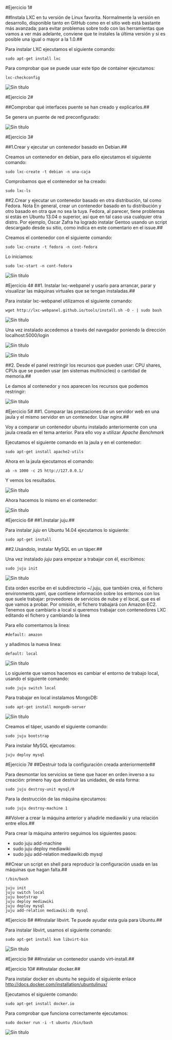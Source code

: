 #Ejercicio 1#

##Instala LXC en tu versión de Linux favorita. Normalmente la versión en desarrollo, disponible tanto en GitHub como en el sitio web está bastante más avanzada; para evitar problemas sobre todo con las herramientas que vamos a ver más adelante, conviene que te instales la última versión y si es posible una igual o mayor a la 1.0.##

Para instalar LXC ejecutamos el siguiente comando:

~~~
sudo apt-get install lxc
~~~

Para comprobar que se puede usar este tipo de container ejecutamos:

~~~
lxc-checkconfig
~~~

![Sin titulo](https://github.com/leocm89/GII-2014/blob/master/ejercicios/LeoCastillo/Imagenes/Tema4/ejercicio1_1.png)


#Ejercicio 2#

##Comprobar qué interfaces puente se han creado y explicarlos.##

Se genera un puente de red preconfigurado:


![Sin titulo](https://github.com/leocm89/GII-2014/blob/master/ejercicios/LeoCastillo/Imagenes/Tema4/ejercicio2_1.png)


#Ejercicio 3#

##1.Crear y ejecutar un contenedor basado en Debian.##

Creamos un contenedor en debian, para ello ejecutamos el siguiente comando: 

~~~
sudo lxc-create -t debian -n una-caja
~~~

Comprobamos que el contenedor se ha creado:

~~~
sudo lxc-ls
~~~

##2.Crear y ejecutar un contenedor basado en otra distribución, tal como Fedora. Nota En general, crear un contenedor basado en tu distribución y otro basado en otra que no sea la tuya. Fedora, al parecer, tiene problemas si estás en Ubuntu 13.04 o superior, así que en tal caso usa cualquier otra distro. Por ejemplo, Óscar Zafra ha logrado instalar Gentoo usando un script descargado desde su sitio, como indica en este comentario en el issue.##

Creamos el contenedor con el siguiente comando: 

~~~
sudo lxc-create -t fedora -n cont-fedora
~~~

Lo iniciamos:

~~~
sudo lxc-start -n cont-fedora
~~~


![Sin titulo](https://github.com/leocm89/GII-2014/blob/master/ejercicios/LeoCastillo/Imagenes/Tema4/ejercicio3_2.png)


#Ejercicio 4#
##1. Instalar lxc-webpanel y usarlo para arrancar, parar y visualizar las máquinas virtuales que se tengan instaladas.##

Para instalar lxc-webpanel utilizamos el siguiente comando:

~~~
wget http://lxc-webpanel.github.io/tools/install.sh -O - | sudo bash
~~~

![Sin titulo](https://github.com/leocm89/GII-2014/blob/master/ejercicios/LeoCastillo/Imagenes/Tema4/ejercicio4_1.png)

Una vez instalado accedemos a través del navegador poniendo la dirección localhost:5000/login 

![Sin titulo](https://github.com/leocm89/GII-2014/blob/master/ejercicios/LeoCastillo/Imagenes/Tema4/ejercicio4_2.png)

![Sin titulo](https://github.com/leocm89/GII-2014/blob/master/ejercicios/LeoCastillo/Imagenes/Tema4/ejercicio4_3.png)

##2. Desde el panel restringir los recursos que pueden usar: CPU shares, CPUs que se pueden usar (en sistemas multinúcleo) o cantidad de memoria.##

Le damos al contenedor y nos aparecen los recursos que podemos restringir:

![Sin titulo](https://github.com/leocm89/GII-2014/blob/master/ejercicios/LeoCastillo/Imagenes/Tema4/ejercicio4_4.png)

#Ejercicio 5#
##1. Comparar las prestaciones de un servidor web en una jaula y el mismo servidor en un contenedor. Usar nginx.##

Voy a comparar un contenedor ubuntu instalado anteriormente con una jaula creada en el tema anterior. Para ello voy a utilizar *Apache Benchmark*

Ejecutamos el siguiente comando en la jaula y en el contenedor:

~~~
sudo apt-get install apache2-utils
~~~

Ahora en la jaula ejecutamos el comando:

~~~
ab -n 1000 -c 25 http://127.0.0.1/
~~~

Y vemos los resultados.

![Sin titulo](https://github.com/leocm89/GII-2014/blob/master/ejercicios/LeoCastillo/Imagenes/Tema4/ejercicio5_1.png)

Ahora hacemos lo mismo en el contenedor:

![Sin titulo](https://github.com/leocm89/GII-2014/blob/master/ejercicios/LeoCastillo/Imagenes/Tema4/ejercicio5_2.png)


#Ejercicio 6#
##1.Instalar juju.##

Para instalar *juju* en Ubuntu 14.04 ejecutamos lo siguiente:
~~~
sudo apt-get install 
~~~


##2.Usándolo, instalar MySQL en un táper.##

Una vez instalado *juju* para empezar a trabajar con él, escribimos:

~~~
sudo juju init
~~~

![Sin titulo](https://github.com/leocm89/GII-2014/blob/master/ejercicios/LeoCastillo/Imagenes/Tema4/ejercicio6_1.png)

Esta orden escribe en el subdirectorio ~/.juju, que también crea, el fichero environments.yaml, que contiene información sobre los entornos con los que suele trabajar: proveedores de servicios de nube y el local, que es el que vamos a probar. Por omisión, el fichero trabajará con Amazon EC2. Tenemos que cambiarlo a local si queremos trabajar con contenedores LXC editando el fichero y cambiando la línea

Para ello comentamos la linea:
~~~
#default: amazon
~~~

y añadimos la nueva linea:
~~~
default: local
~~~

![Sin titulo](https://github.com/leocm89/GII-2014/blob/master/ejercicios/LeoCastillo/Imagenes/Tema4/ejercicio6_2.png)


Lo siguiente que vamos hacemos es cambiar el entorno de trabajo local, usando el siguiente comando: 
~~~
sudo juju switch local
~~~

Para trabajar en local instalamos MongoDB:

~~~
sudo apt-get install mongodb-server
~~~

![Sin titulo](https://github.com/leocm89/GII-2014/blob/master/ejercicios/LeoCastillo/Imagenes/Tema4/ejercicio6_3.png)


Creamos el táper, usando el siguiente comando: 

~~~
sudo juju bootstrap
~~~

Para instalar MySQL ejecutamos:
~~~
juju deploy mysql
~~~

#Ejercicio 7#
##Destruir toda la configuración creada anteriormente##

Para desmontar los servicios se tiene que hacer en orden inverso a su creación: primero hay que destruir las unidades, de esta forma:

~~~
sudo juju destroy-unit mysql/0
~~~

Para la destrucción de las máquina ejecutamos:

~~~
sudo juju destroy-machine 1
~~~

##Volver a crear la máquina anterior y añadirle mediawiki y una relación entre ellos.##

Para crear la máquina anteriro seguimos los siguientes pasos:

* sudo juju add-machine
* sudo juju deploy mediawiki
* sudo juju add-relation mediawiki:db mysql


##Crear un script en shell para reproducir la configuración usada en las máquinas que hagan falta.##
~~~
!/bin/bash

juju init
juju switch local
juju bootstrap
juju deploy mediawiki
juju deploy mysql
juju add-relation mediawiki:db mysql
~~~


#Ejercicio 8#
##Instalar libvirt. Te puede ayudar esta guía para Ubuntu.##

Para instalar libvirt, usamos el siguiente comando: 

~~~
sudo apt-get install kvm libvirt-bin
~~~

![Sin titulo](https://github.com/leocm89/GII-2014/blob/master/ejercicios/LeoCastillo/Imagenes/Tema4/ejercicio8_1.png)


#Ejercicio 9#
##Instalar un contenedor usando virt-install.##

#Ejercicio 10#
##Instalar docker.##

Para instalar docker en ubuntu he seguido el siguiente enlace <http://docs.docker.com/installation/ubuntulinux/>

Ejecutamos el siguiente comando:
~~~
sudo apt-get install docker.io
~~~

Para comprobar que funciona correctamente ejecutamos:

~~~
sudo docker run -i -t ubuntu /bin/bash
~~~

![Sin titulo](https://github.com/leocm89/GII-2014/blob/master/ejercicios/LeoCastillo/Imagenes/Tema4/ejercicio10_1.png)


